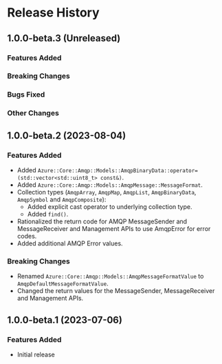 # Release History

## 1.0.0-beta.3 (Unreleased)

### Features Added

### Breaking Changes

### Bugs Fixed

### Other Changes

## 1.0.0-beta.2 (2023-08-04)

### Features Added

- Added `Azure::Core::Amqp::Models::AmqpBinaryData::operator=(std::vector<std::uint8_t> const&)`.
- Added `Azure::Core::Amqp::Models::AmqpMessage::MessageFormat`.
- Collection types (`AmqpArray`, `AmqpMap`, `AmqpList`, `AmqpBinaryData`, `AmqpSymbol` and `AmqpComposite`):
  - Added explicit cast operator to underlying collection type.
  - Added `find()`.
- Rationalized the return code for AMQP MessageSender and MessageReceiver and Management APIs to use AmqpError for error codes.
- Added additional AMQP Error values.

### Breaking Changes

- Renamed `Azure::Core::Amqp::Models::AmqpMessageFormatValue` to `AmqpDefaultMessageFormatValue`.
- Changed the return values for the MessageSender, MessageReceiver and Management APIs.

## 1.0.0-beta.1 (2023-07-06)

### Features Added

- Initial release
